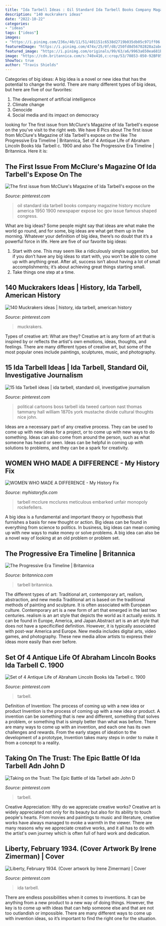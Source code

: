```yaml
---
title: "Ida Tarbell Ideas : Oil Standard Ida Tarbell Books Company Magazine History Mcclure America 1950 1900 Newspaper Expose Loc Gov Issue Famous Shaped Congress"
description: "140 muckrakers ideas"
date: "2022-10-22"
categories:
- "ideas"
tags: ["ideas"]
images:
- "https://i.pinimg.com/236x/40/11/51/401151c6538d2719b035db05c971ff06.jpg"
featuredImage: "https://i.pinimg.com/474x/25/0f/d8/250fd8d56702828a2abd310c3801def6.jpg"
featured_image: "https://i.pinimg.com/originals/99/63/a6/9963a650ea681bea0eeb03345dae222b.jpg"
image: "https://cdn.britannica.com/s:740x416,c:crop/53/70853-050-92BF05CA/Ida-M-Tarbell.jpg"
ShowToc: true
author: "Travis Shields"
---
```



Categories of big ideas:
A big idea is a novel or new idea that has the potential to change the world. There are many different types of big ideas, but here are five of our favorites: 
1. The development of artificial intelligence 
2. Climate change 
3. Genocide 
4. Social media and its impact on democracy 

	

		
looking for The first issue from McClure&#039;s Magazine of Ida Tarbell&#039;s expose on the you've visit to the right web. We have 8 Pics about The first issue from McClure&#039;s Magazine of Ida Tarbell&#039;s expose on the like The Progressive Era Timeline | Britannica, Set of 4 Antique Life of Abraham Lincoln Books Ida Tarbell c. 1900 and also The Progressive Era Timeline | Britannica. Here it is:
		
    
## The First Issue From McClure&#039;s Magazine Of Ida Tarbell&#039;s Expose On The

<img loading=lazy src="https://i.pinimg.com/originals/30/16/b5/3016b5e3df7e286276d87c6da6621c27.jpg" onerror="this.onerror=null;this.src='https://tse2.mm.bing.net/th?id=OIP.v2vmj2vAcsPBN3BzPLYYjwHaLr&amp;pid=15.1';" alt="The first issue from McClure&#039;s Magazine of Ida Tarbell&#039;s expose on the">

_Source: pinterest.com_

>oil standard ida tarbell books company magazine history mcclure america 1950 1900 newspaper expose loc gov issue famous shaped congress. 

	

What are big ideas?
Some people might say that ideas are what make the world go round, and for some, big ideas are what get them up in the morning. Whatever your definition of big idea, there’s no doubt that it’s a powerful force in life. Here are five of our favorite big ideas: 
1. Start with one. This may seem like a ridiculously simple suggestion, but if you don’t have any big ideas to start with, you won’t be able to come up with anything great. After all, success isn’t about having a lot of small accomplishments; it’s about achieving great things starting small. 
2. Take things one step at a time.

    
## 140 Muckrakers Ideas | History, Ida Tarbell, American History

<img loading=lazy src="https://i.pinimg.com/236x/40/11/51/401151c6538d2719b035db05c971ff06.jpg" onerror="this.onerror=null;this.src='https://tse4.mm.bing.net/th?id=OIP.WN945mAAK9m-QaSYCxt8_AAAAA&amp;pid=15.1';" alt="140 Muckrakers ideas | history, ida tarbell, american history">

_Source: pinterest.com_

>muckrakers. 

	

Types of creative art: What are they?
Creative art is any form of art that is inspired by or reflects the artist's own emotions, ideas, thoughts, and feelings. There are many different types of creative art, but some of the most popular ones include paintings, sculptures, music, and photography.

    
## 15 Ida Tarbell Ideas | Ida Tarbell, Standard Oil, Investigative Journalism

<img loading=lazy src="https://i.pinimg.com/236x/cb/24/df/cb24dfac8995036c84be25dfba8ba4b5--classic-cartoons-political-cartoons.jpg" onerror="this.onerror=null;this.src='https://tse1.mm.bing.net/th?id=OIP.BOfPAyf55l_htzhs_-eq5QHaIs&amp;pid=15.1';" alt="15 Ida Tarbell ideas | ida tarbell, standard oil, investigative journalism">

_Source: pinterest.com_

>political cartoons boss tarbell ida tweed cartoon nast thomas tammany hall william 1870s york mustache divide cultural thoughts nice john. 

	

Ideas are a necessary part of any creative process. They can be used to come up with new ideas for a project, or to come up with new ways to do something. Ideas can also come from around the person, such as what someone has heard or seen. Ideas can be helpful in coming up with solutions to problems, and they can be a spark for creativity.

    
## WOMEN WHO MADE A DIFFERENCE - My History Fix

<img loading=lazy src="http://myhistoryfix.com/wp-content/uploads/2015/03/tarbell-mcclures-covers.jpg" onerror="this.onerror=null;this.src='https://tse1.mm.bing.net/th?id=OIP.H8zSrvWMMA1li-7tXVMhVgHaE8&amp;pid=15.1';" alt="WOMEN WHO MADE A DIFFERENCE - My History Fix">

_Source: myhistoryfix.com_

>tarbell mcclure mcclures meticulous embarked unfair monopoly rockefellers. 

	

A big idea is a fundamental and important theory or hypothesis that furnishes a basis for new thought or action. Big ideas can be found in everything from science to politics. In business, big ideas can mean coming up with new ways to make money or solve problems. A big idea can also be a novel way of looking at an old problem or problem set.

    
## The Progressive Era Timeline | Britannica

<img loading=lazy src="https://cdn.britannica.com/s:740x416,c:crop/53/70853-050-92BF05CA/Ida-M-Tarbell.jpg" onerror="this.onerror=null;this.src='https://tse1.mm.bing.net/th?id=OIP._A72M9wIsmra3C_P9NVguAHaEK&amp;pid=15.1';" alt="The Progressive Era Timeline | Britannica">

_Source: britannica.com_

>tarbell britannica. 

	

The different types of art: Traditional art, contemporary art, realism, abstraction, and new media
Traditional art is based on the traditional methods of painting and sculpture. It is often associated with European culture. Contemporary art is a new form of art that emerged in the last two centuries. realism is an art style that depicts the world as it actually exists. It can be found in Europe, America, and Japan.Abstract art is an art style that does not have a specificified definition. However, it is typically associated with post-war America and Europe. New media includes digital arts, video games, and photography. These new media allow artists to express their ideas more easily than ever before.

    
## Set Of 4 Antique Life Of Abraham Lincoln Books Ida Tarbell C. 1900

<img loading=lazy src="https://i.pinimg.com/originals/99/63/a6/9963a650ea681bea0eeb03345dae222b.jpg" onerror="this.onerror=null;this.src='https://tse2.mm.bing.net/th?id=OIP.hdgHj7-WBmD3wG1pVHk28AAAAA&amp;pid=15.1';" alt="Set of 4 Antique Life of Abraham Lincoln Books Ida Tarbell c. 1900">

_Source: pinterest.com_

>tarbell. 

	

Definition of Invention: The process of coming up with a new idea or product
Invention is the process of coming up with a new idea or product. A invention can be something that is new and different, something that solves a problem, or something that is simply better than what was before. There are many ways to come up with an invention, and each one has its own challenges and rewards. From the early stages of ideation to the development of a prototype, Invention takes many steps in order to make it from a concept to a reality.

    
## Taking On The Trust: The Epic Battle Of Ida Tarbell Adn John D

<img loading=lazy src="https://i.pinimg.com/474x/25/0f/d8/250fd8d56702828a2abd310c3801def6.jpg" onerror="this.onerror=null;this.src='https://tse2.mm.bing.net/th?id=OIP.Un9ZSWl1HG1JVspeMuqPKwAAAA&amp;pid=15.1';" alt="Taking on the Trust: The Epic Battle of Ida Tarbell adn John D">

_Source: pinterest.com_

>tarbell. 

	

Creative Appreciation: Why do we appreciate creative works?
Creative art is widely appreciated not only for its beauty but also for its ability to touch people's hearts. From movies and paintings to music and literature, creative works have always managed to evoke a warmth in the viewer. There are many reasons why we appreciate creative works, and it all has to do with the artist's own journey which is often full of hard work and dedication.

    
## Liberty, February 1934. (Cover Artwork By Irene Zimerman) | Cover

<img loading=lazy src="https://i.pinimg.com/474x/6d/bd/2f/6dbd2fb7c61b7ce673df280f90295670.jpg" onerror="this.onerror=null;this.src='https://tse4.mm.bing.net/th?id=OIP.BuKpsDMZcDbkSD2qNuBYjAAAAA&amp;pid=15.1';" alt="Liberty, February 1934. (Cover artwork by Irene Zimerman) | Cover">

_Source: pinterest.com_

>ida tarbell. 

	

There are endless possibilities when it comes to inventions. It can be anything from a new product to a new way of doing things. However, the key is to come up with ideas that can help someone else and that are not too outlandish or impossible. There are many different ways to come up with invention ideas, so it’s important to find the right one for the situation.

